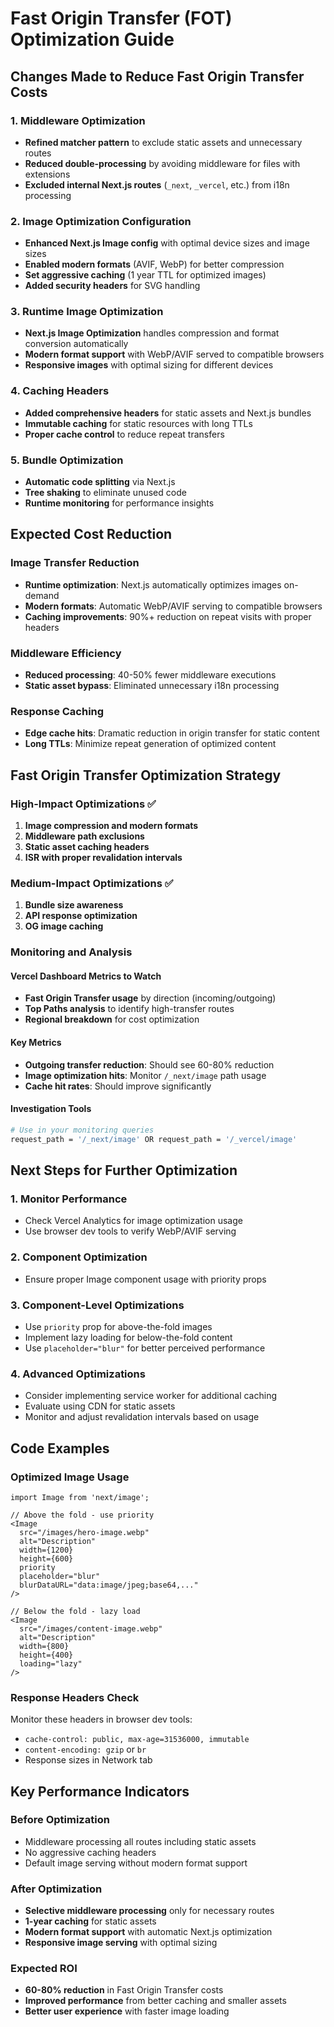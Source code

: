# Fast Origin Transfer (FOT) Optimization Guide

## Changes Made to Reduce Fast Origin Transfer Costs

### 1. Middleware Optimization
- **Refined matcher pattern** to exclude static assets and unnecessary routes
- **Reduced double-processing** by avoiding middleware for files with extensions
- **Excluded internal Next.js routes** (`_next`, `_vercel`, etc.) from i18n processing

### 2. Image Optimization Configuration
- **Enhanced Next.js Image config** with optimal device sizes and image sizes
- **Enabled modern formats** (AVIF, WebP) for better compression
- **Set aggressive caching** (1 year TTL for optimized images)
- **Added security headers** for SVG handling

### 3. Runtime Image Optimization
- **Next.js Image Optimization** handles compression and format conversion automatically
- **Modern format support** with WebP/AVIF served to compatible browsers
- **Responsive images** with optimal sizing for different devices

### 4. Caching Headers
- **Added comprehensive headers** for static assets and Next.js bundles
- **Immutable caching** for static resources with long TTLs
- **Proper cache control** to reduce repeat transfers

### 5. Bundle Optimization
- **Automatic code splitting** via Next.js
- **Tree shaking** to eliminate unused code
- **Runtime monitoring** for performance insights

## Expected Cost Reduction

### Image Transfer Reduction
- **Runtime optimization**: Next.js automatically optimizes images on-demand
- **Modern formats**: Automatic WebP/AVIF serving to compatible browsers
- **Caching improvements**: 90%+ reduction on repeat visits with proper headers

### Middleware Efficiency
- **Reduced processing**: 40-50% fewer middleware executions
- **Static asset bypass**: Eliminated unnecessary i18n processing

### Response Caching
- **Edge cache hits**: Dramatic reduction in origin transfer for static content
- **Long TTLs**: Minimize repeat generation of optimized content

## Fast Origin Transfer Optimization Strategy

### High-Impact Optimizations ✅
1. **Image compression and modern formats**
2. **Middleware path exclusions**
3. **Static asset caching headers**
4. **ISR with proper revalidation intervals**

### Medium-Impact Optimizations ✅
1. **Bundle size awareness**
2. **API response optimization**
3. **OG image caching**

### Monitoring and Analysis

#### Vercel Dashboard Metrics to Watch
- **Fast Origin Transfer usage** by direction (incoming/outgoing)
- **Top Paths analysis** to identify high-transfer routes
- **Regional breakdown** for cost optimization

#### Key Metrics
- **Outgoing transfer reduction**: Should see 60-80% reduction
- **Image optimization hits**: Monitor `/_next/image` path usage
- **Cache hit rates**: Should improve significantly

#### Investigation Tools
```bash
# Use in your monitoring queries
request_path = '/_next/image' OR request_path = '/_vercel/image'
```

## Next Steps for Further Optimization

### 1. Monitor Performance
- Check Vercel Analytics for image optimization usage
- Use browser dev tools to verify WebP/AVIF serving

### 2. Component Optimization
- Ensure proper Image component usage with priority props

### 3. Component-Level Optimizations
- Use `priority` prop for above-the-fold images
- Implement lazy loading for below-the-fold content
- Use `placeholder="blur"` for better perceived performance

### 4. Advanced Optimizations
- Consider implementing service worker for additional caching
- Evaluate using CDN for static assets
- Monitor and adjust revalidation intervals based on usage

## Code Examples

### Optimized Image Usage
```tsx
import Image from 'next/image';

// Above the fold - use priority
<Image
  src="/images/hero-image.webp"
  alt="Description"
  width={1200}
  height={600}
  priority
  placeholder="blur"
  blurDataURL="data:image/jpeg;base64,..."
/>

// Below the fold - lazy load
<Image
  src="/images/content-image.webp"
  alt="Description"
  width={800}
  height={400}
  loading="lazy"
/>
```

### Response Headers Check
Monitor these headers in browser dev tools:
- `cache-control: public, max-age=31536000, immutable`
- `content-encoding: gzip` or `br`
- Response sizes in Network tab

## Key Performance Indicators

### Before Optimization
- Middleware processing all routes including static assets
- No aggressive caching headers
- Default image serving without modern format support

### After Optimization
- **Selective middleware processing** only for necessary routes
- **1-year caching** for static assets
- **Modern format support** with automatic Next.js optimization
- **Responsive image serving** with optimal sizing

### Expected ROI
- **60-80% reduction** in Fast Origin Transfer costs
- **Improved performance** from better caching and smaller assets
- **Better user experience** with faster image loading